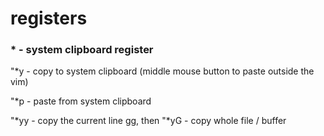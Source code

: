 registers
=========

### \* - system clipboard register
"*y -  copy to system clipboard (middle mouse button to paste outside the vim)

"*p - paste from system clipboard

"*yy - copy the current line
gg, then "*yG - copy whole file / buffer